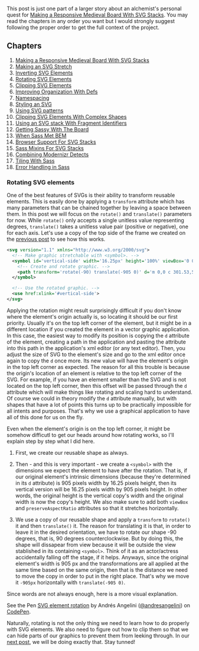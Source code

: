 This post is just one part of a larger story about an alchemist's personal quest for [Making a Responsive Medieval Board With SVG Stacks][ch-1]. You may read the chapters in any order you want but I would strongly suggest following the proper order to get the full context of the project.

## Chapters

1. [Making a Responsive Medieval Board With SVG Stacks][ch-1]
2. [Making an SVG Stretch][ch-2]
3. [Inverting SVG Elements][ch-3]
4. [Rotating SVG Elements][ch-4]
5. [Clipping SVG Elements][ch-5]
6. [Improving Organization With Defs][ch-6]
7. [Namespacing][ch-7]
8. [Styling an SVG][ch-8]
9. [Using SVG patterns][ch-9]
10. [Clipping SVG Elements With Complex Shapes][ch-10]
11. [Using an SVG stack With Fragment Identifiers][ch-11]
12. [Getting Sassy With The Board][ch-12]
13. [When Sass Met BEM][ch-13]
14. [Browser Support For SVG Stacks][ch-14]
15. [Sass Mixins For SVG Stacks][ch-15]
16. [Combining Modernizr Detects][ch-16]
17. [Tiling With Sass][ch-17]
18. [Error Handling in Sass][ch-18]

### Rotating SVG elements

One of the best features of SVGs is their ability to transform reusable elements. This is easily done by applying a `transform` attribute which has many parameters that can be chained together by leaving a space between them. In this post we will focus on the `rotate()` and `translate()` parameters for now. While `rotate()` only accepts a single unitless value representing degrees, `translate()` takes a unitless value pair (positive or negative), one for each axis. Let's use a copy of the top side of the frame we created on the [previous post][ch-3] to see how this works.

```xml
<svg version="1.1" xmlns="http://www.w3.org/2000/svg">
  <!-- Make graphic stretchable with <symbol>. -->
  <symbol id='vertical-side' width='16.25px' height='100%' viewBox='0 0 16.25 905' preserveAspectRatio='none'>
    <!-- Create and rotate graphic. -->
    <path transform='rotate(-90) translate(-905 0)' d='m 0,0 c 301.53,5.7865 603.05,5.7864 904.58,0 l 0,11.9 C 603.1,17.691 301.57,17.692 0,11.9 Z'/>
  </symbol>

  <!-- Use the rotated graphic. -->
  <use href:xlink='#vertical-side'>
</svg>
```

Applying the rotation might result surprisingly difficult if you don't know where the element's origin actually is, so locating it should be our first priority. Usually it's on the top left corner of the element, but it might be in a different location if you created the element in a vector graphic application. In this case, the easiest way to modify its position is copying the `d` attribute of the element, creating a path in the application and pasting the attribute into this path in the application's xml editor (or any text editor). Then, you adjust the size of SVG to the element's size and go to the xml editor once again to copy the `d` once more. Its new value will have the element's origin in the top left corner as expected. The reason for all this trouble is because the origin's location of an element is relative to the top left corner of the SVG. For example, if you have an element smaller than the SVG and is not located on the top left corner, then this offset will be passed through the `d` attribute which will make things like rotating and scaling hard to understand. Of course we could in theory modify the `d` attribute manually, but with shapes that have a lot of points this turns up to be practically impossible for all intents and purposes. That's why we use a graphical application to have all of this done for us on the fly.

Even when the element's origin is on the top left corner, it might be somehow difficutl to get our heads around how rotating works, so I'll explain step by step what I did here.

1. First, we create our reusable shape as always.

2. Then - and this is very important - we create a `<symbol>` with the dimensions we expect the element to have after the rotation. That is, if our original element's intrinsic dimensions (because they're determined in its `d` attribute) is 905 pixels width by 16.25 pixels height, then its vertical version will be 16.25 pixels width by 905 pixels height. In other words, the original height is the vertical copy's width and the original width is now the copy's height. We also make sure to add both `viewBox` and `preserveAspectRatio` attributes so that it stretches horizontally.

3. We use a copy of our reusable shape and apply a `transform` to `rotate()` it and then `translate()` it. The reason for translating it is that, in order to leave it in the desired orientation, we have to rotate our shape -90 degrees, that is, 90 degrees counterclockwise. But by doing this, the shape will dissapear from view because it will be outside the view stablished in its containing `<symbol>`. Think of it as an actor/actress accidentally falling off the stage, if it helps. Anyways, since the original element's width is 905 px and the transformations are all applied at the same time based on the same origin, then that is the distance we need to move the copy in order to put in the right place. That's why we move it `-905px` horizontally with `translate(-905 0)`.

Since words are not always enough, here is a more visual explanation.

<p data-height="265" data-theme-id="0" data-slug-hash="gXKrVo" data-default-tab="html,result" data-user="andresangelini" data-embed-version="2" data-pen-title="SVG element rotation" class="codepen">See the Pen <a href="https://codepen.io/andresangelini/pen/gXKrVo/">SVG element rotation</a> by Andrés Angelini (<a href="https://codepen.io/andresangelini">@andresangelini</a>) on <a href="https://codepen.io">CodePen</a>.</p>
<script async="async" src="https://production-assets.codepen.io/assets/embed/ei.js"></script>

Naturally, rotating is not the only thing we need to learn how to do properly with SVG elements. We also need to figure out how to clip them so that we can hide parts of our graphics to prevent them from leeking through. In our [next post][ch-5], we will be doing exactly that. Stay tunned!

[ch-1]: ../Making-a-responsive-medieval-board-with-SVG-stacks
[ch-2]: ../Making-an-SVG-stretch
[ch-3]: ../Inverting-SVG-elements
[ch-4]: ../Rotating-SVG-elements
[ch-5]: ../Clipping-SVG-elements
[ch-6]: ../Improving-organization-with-defs
[ch-7]: ../Namespacing
[ch-8]: ../Styling-an-SVG
[ch-9]: ../Using-SVG-patterns
[ch-10]: ../Clipping-SVG-elements-with-complex-shapes
[ch-11]: ../Using-an-SVG-stack-with-fragment-identifiers
[ch-12]: ../Getting-Sassy-with-the-board
[ch-13]: ../When-Sass-met-BEM
[ch-14]: ../Browser-support-for-SVG-stacks
[ch-15]: ../Sass-mixins-for-SVG-stacks
[ch-16]: ../Combining-modernizr-detects
[ch-17]: ../Tiling-with-Sass
[ch-18]: ../Error-handling-in-Sass
[top side of the frame]: https://codepen.io/andresangelini/pen/gXKrVo
